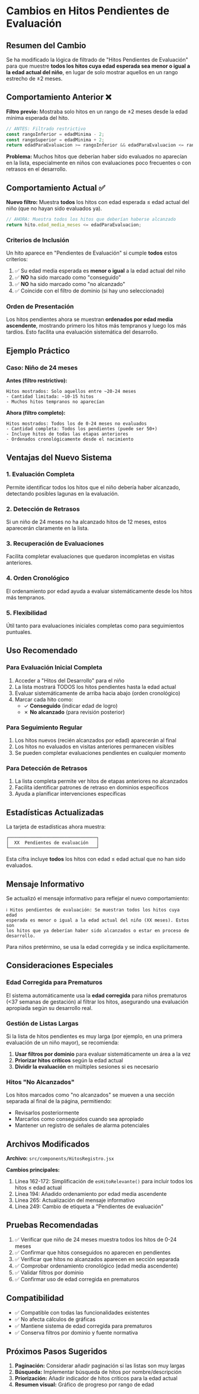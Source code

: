 # Cambios en Hitos Pendientes de Evaluación

## Resumen del Cambio

Se ha modificado la lógica de filtrado de "Hitos Pendientes de Evaluación" para que muestre **todos los hitos cuya edad esperada sea menor o igual a la edad actual del niño**, en lugar de solo mostrar aquellos en un rango estrecho de ±2 meses.

## Comportamiento Anterior ❌

**Filtro previo:** Mostraba solo hitos en un rango de ±2 meses desde la edad mínima esperada del hito.

```javascript
// ANTES: Filtrado restrictivo
const rangoInferior = edadMinima - 2;
const rangoSuperior = edadMinima + 2;
return edadParaEvaluacion >= rangoInferior && edadParaEvaluacion <= rangoSuperior;
```

**Problema:** Muchos hitos que deberían haber sido evaluados no aparecían en la lista, especialmente en niños con evaluaciones poco frecuentes o con retrasos en el desarrollo.

## Comportamiento Actual ✅

**Nuevo filtro:** Muestra **todos** los hitos con edad esperada ≤ edad actual del niño (que no hayan sido evaluados ya).

```javascript
// AHORA: Muestra todos los hitos que deberían haberse alcanzado
return hito.edad_media_meses <= edadParaEvaluacion;
```

### Criterios de Inclusión

Un hito aparece en "Pendientes de Evaluación" si cumple **todos** estos criterios:

1. ✅ Su edad media esperada es **menor o igual** a la edad actual del niño
2. ✅ **NO** ha sido marcado como "conseguido"
3. ✅ **NO** ha sido marcado como "no alcanzado"
4. ✅ Coincide con el filtro de dominio (si hay uno seleccionado)

### Orden de Presentación

Los hitos pendientes ahora se muestran **ordenados por edad media ascendente**, mostrando primero los hitos más tempranos y luego los más tardíos. Esto facilita una evaluación sistemática del desarrollo.

## Ejemplo Práctico

### Caso: Niño de 24 meses

**Antes (filtro restrictivo):**
```
Hitos mostrados: Solo aquellos entre ~20-24 meses
- Cantidad limitada: ~10-15 hitos
- Muchos hitos tempranos no aparecían
```

**Ahora (filtro completo):**
```
Hitos mostrados: Todos los de 0-24 meses no evaluados
- Cantidad completa: Todos los pendientes (puede ser 50+)
- Incluye hitos de todas las etapas anteriores
- Ordenados cronológicamente desde el nacimiento
```

## Ventajas del Nuevo Sistema

### 1. Evaluación Completa
Permite identificar todos los hitos que el niño debería haber alcanzado, detectando posibles lagunas en la evaluación.

### 2. Detección de Retrasos
Si un niño de 24 meses no ha alcanzado hitos de 12 meses, estos aparecerán claramente en la lista.

### 3. Recuperación de Evaluaciones
Facilita completar evaluaciones que quedaron incompletas en visitas anteriores.

### 4. Orden Cronológico
El ordenamiento por edad ayuda a evaluar sistemáticamente desde los hitos más tempranos.

### 5. Flexibilidad
Útil tanto para evaluaciones iniciales completas como para seguimientos puntuales.

## Uso Recomendado

### Para Evaluación Inicial Completa

1. Acceder a "Hitos del Desarrollo" para el niño
2. La lista mostrará TODOS los hitos pendientes hasta la edad actual
3. Evaluar sistemáticamente de arriba hacia abajo (orden cronológico)
4. Marcar cada hito como:
   - ✓ **Conseguido** (indicar edad de logro)
   - ✗ **No alcanzado** (para revisión posterior)

### Para Seguimiento Regular

1. Los hitos nuevos (recién alcanzados por edad) aparecerán al final
2. Los hitos no evaluados en visitas anteriores permanecen visibles
3. Se pueden completar evaluaciones pendientes en cualquier momento

### Para Detección de Retrasos

1. La lista completa permite ver hitos de etapas anteriores no alcanzados
2. Facilita identificar patrones de retraso en dominios específicos
3. Ayuda a planificar intervenciones específicas

## Estadísticas Actualizadas

La tarjeta de estadísticas ahora muestra:
```
┌─────────────────────────────────┐
│  XX  Pendientes de evaluación   │
└─────────────────────────────────┘
```

Esta cifra incluye **todos** los hitos con edad ≤ edad actual que no han sido evaluados.

## Mensaje Informativo

Se actualizó el mensaje informativo para reflejar el nuevo comportamiento:

```
ℹ️ Hitos pendientes de evaluación: Se muestran todos los hitos cuya edad 
esperada es menor o igual a la edad actual del niño (XX meses). Estos son 
los hitos que ya deberían haber sido alcanzados o estar en proceso de desarrollo.
```

Para niños pretérmino, se usa la edad corregida y se indica explícitamente.

## Consideraciones Especiales

### Edad Corregida para Prematuros

El sistema automáticamente usa la **edad corregida** para niños prematuros (<37 semanas de gestación) al filtrar los hitos, asegurando una evaluación apropiada según su desarrollo real.

### Gestión de Listas Largas

Si la lista de hitos pendientes es muy larga (por ejemplo, en una primera evaluación de un niño mayor), se recomienda:

1. **Usar filtros por dominio** para evaluar sistemáticamente un área a la vez
2. **Priorizar hitos críticos** según la edad actual
3. **Dividir la evaluación** en múltiples sesiones si es necesario

### Hitos "No Alcanzados"

Los hitos marcados como "no alcanzados" se mueven a una sección separada al final de la página, permitiendo:
- Revisarlos posteriormente
- Marcarlos como conseguidos cuando sea apropiado
- Mantener un registro de señales de alarma potenciales

## Archivos Modificados

**Archivo:** `src/components/HitosRegistro.jsx`

**Cambios principales:**
1. Línea 162-172: Simplificación de `esHitoRelevante()` para incluir todos los hitos ≤ edad actual
2. Línea 194: Añadido ordenamiento por edad media ascendente
3. Línea 265: Actualización del mensaje informativo
4. Línea 249: Cambio de etiqueta a "Pendientes de evaluación"

## Pruebas Recomendadas

1. ✅ Verificar que niño de 24 meses muestra todos los hitos de 0-24 meses
2. ✅ Confirmar que hitos conseguidos no aparecen en pendientes
3. ✅ Verificar que hitos no alcanzados aparecen en sección separada
4. ✅ Comprobar ordenamiento cronológico (edad media ascendente)
5. ✅ Validar filtros por dominio
6. ✅ Confirmar uso de edad corregida en prematuros

## Compatibilidad

- ✅ Compatible con todas las funcionalidades existentes
- ✅ No afecta cálculos de gráficas
- ✅ Mantiene sistema de edad corregida para prematuros
- ✅ Conserva filtros por dominio y fuente normativa

## Próximos Pasos Sugeridos

1. **Paginación:** Considerar añadir paginación si las listas son muy largas
2. **Búsqueda:** Implementar búsqueda de hitos por nombre/descripción
3. **Priorización:** Añadir indicador de hitos críticos para la edad actual
4. **Resumen visual:** Gráfico de progreso por rango de edad
